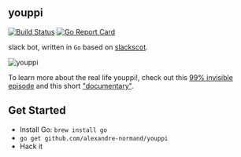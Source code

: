 youppi
------

[![Build Status](https://travis-ci.org/alexandre-normand/youppi.svg)](https://travis-ci.org/alexandre-normand/youppi) 
[![Go Report Card](https://goreportcard.com/badge/github.com/alexandre-normand/youppi)](https://goreportcard.com/report/github.com/alexandre-normand/youppi)

slack bot, written in `Go` based on [slackscot](https://github.com/alexandre-normand/slackscot).

![youppi](https://www.dropbox.com/s/bp202gxqq9hkeg1/youppi_ejected.gif?raw=1)

To learn more about the real life youppi!, check out this 
[99% invisible episode](http://99percentinvisible.org/episode/la-mascotte/) and
this short ["documentary"](https://www.youtube.com/watch?v=8xMIsNSbRY4).

Get Started 
-----------

*   Install Go: `brew install go`
*   `go get github.com/alexandre-normand/youppi`
*   Hack it
